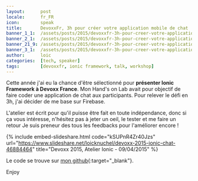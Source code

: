 ```yaml
---
layout:      post
locale:      fr_FR
icon:        speak
title:       DevoxxFr, 3h pour créer votre application mobile de chat
banner_1_1:  /assets/posts/2015/devoxxfr-3h-pour-creer-votre-application-mobile-de-chat/banner_1_1.jpg
banner_2_1:  /assets/posts/2015/devoxxfr-3h-pour-creer-votre-application-mobile-de-chat/banner_2_1.jpg
banner_21_9: /assets/posts/2015/devoxxfr-3h-pour-creer-votre-application-mobile-de-chat/banner_21_9.jpg
banner_3_1:  /assets/posts/2015/devoxxfr-3h-pour-creer-votre-application-mobile-de-chat/banner_3_1.jpg
author:      loic
categories:  [tech, speaker]
tags:        [devoxxfr, ionic framework, talk, workshop]
---
```


Cette année j'ai eu la chance d'être sélectionné pour **présenter Ionic Framework à Devoxx France**. 
Mon Hand's on Lab avait pour objectif de faire coder une application de chat aux participants. Pour relever le défi en 3h, j'ai décider de me base sur Firebase.

L'atelier est écrit pour qu'il puisse être fait en toute indépendance, donc si ça vous intéresse, n'hésitez pas à jeter un oeil, 
le tester et me faire un retour <i class="emoji wink"></i> Je suis preneur des tous les feedbacks pour l'améliorer encore !

{% include embed-slideshare.html code="kSUPnR4Zr40Jzs" url="https://www.slideshare.net/loicknuchel/devoxx-2015-ionic-chat-46884464" title="Devoxx 2015, Atelier Ionic - 09/04/2015" %}

Le code se trouve sur [mon github](https://github.com/loicknuchel/devoxx-2015-ionic-chat){:target="_blank"}.

Enjoy <i class="emoji wink"></i>
